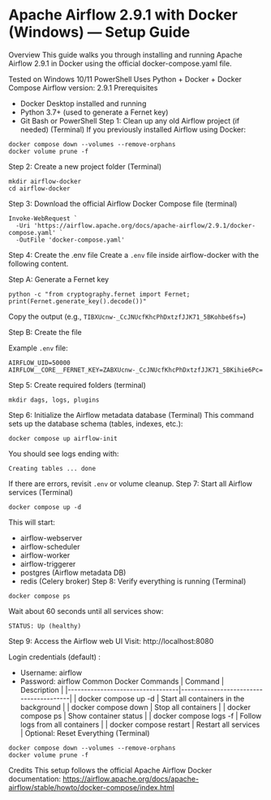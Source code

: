 # Apache Airflow 2.9.1 with Docker (Windows) — Setup Guide
Overview
This guide walks you through installing and running Apache Airflow 2.9.1 in Docker using the official docker-compose.yaml file.

Tested on Windows 10/11 PowerShell
Uses Python + Docker + Docker Compose
Airflow version: 2.9.1
Prerequisites
- Docker Desktop installed and running
- Python 3.7+ (used to generate a Fernet key)
- Git Bash or PowerShell
Step 1: Clean up any old Airflow project (if needed) (Terminal)
If you previously installed Airflow using Docker:

```
docker compose down --volumes --remove-orphans
docker volume prune -f
```
Step 2: Create a new project folder (Terminal)
```
mkdir airflow-docker
cd airflow-docker
```
Step 3: Download the official Airflow Docker Compose file (terminal)
```
Invoke-WebRequest `
  -Uri 'https://airflow.apache.org/docs/apache-airflow/2.9.1/docker-compose.yaml' `
  -OutFile 'docker-compose.yaml'
```
Step 4: Create the .env file
Create a `.env` file inside airflow-docker with the following content.

Step A: Generate a Fernet key

```
python -c "from cryptography.fernet import Fernet; print(Fernet.generate_key().decode())"
```

Copy the output (e.g., `TIBXUcnw-_CcJNUcfKhcPhDxtzfJJK71_5BKohbe6fs=`)

Step B: Create the file

Example `.env` file:
```
AIRFLOW_UID=50000
AIRFLOW__CORE__FERNET_KEY=ZABXUcnw-_CcJNUcfKhcPhDxtzfJJK71_5BKihie6Pc=
```
Step 5: Create required folders (terminal)
```
mkdir dags, logs, plugins
```
Step 6: Initialize the Airflow metadata database (Terminal)
This command sets up the database schema (tables, indexes, etc.):

```
docker compose up airflow-init
```

You should see logs ending with:
```
Creating tables ... done
```

If there are errors, revisit `.env` or volume cleanup.
Step 7: Start all Airflow services (Terminal)
```
docker compose up -d
```

This will start:
- airflow-webserver
- airflow-scheduler
- airflow-worker
- airflow-triggerer
- postgres (Airflow metadata DB)
- redis (Celery broker)
Step 8: Verify everything is running (Terminal)
```
docker compose ps
```

Wait about 60 seconds until all services show:
```
STATUS: Up (healthy)
```
Step 9: Access the Airflow web UI
Visit: http://localhost:8080

Login credentials (default) :
- Username: airflow
- Password: airflow
Common Docker Commands
| Command                         | Description                            |
|----------------------------------|----------------------------------------|
| docker compose up -d            | Start all containers in the background |
| docker compose down             | Stop all containers                    |
| docker compose ps               | Show container status                  |
| docker compose logs -f          | Follow logs from all containers        |
| docker compose restart          | Restart all services                   |
Optional: Reset Everything (Terminal)
```
docker compose down --volumes --remove-orphans
docker volume prune -f
```
Credits
This setup follows the official Apache Airflow Docker documentation:
https://airflow.apache.org/docs/apache-airflow/stable/howto/docker-compose/index.html
